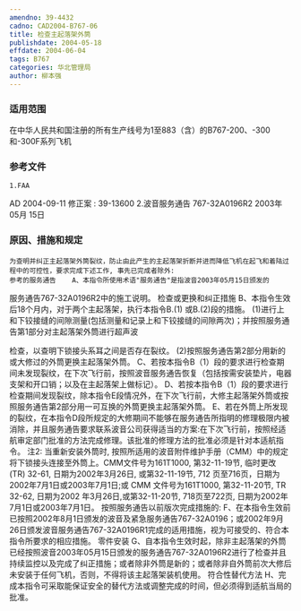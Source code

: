 ```yaml
---
amendno: 39-4432
cadno: CAD2004-B767-06
title: 检查主起落架外筒
publishdate: 2004-05-18
effdate: 2004-06-04
tags: B767
categories: 华北管理局
author: 柳本强
---
```


### 适用范围 
在中华人民共和国注册的所有生产线号为1至883（含）的B767-200、-300和-300F系列飞机

### 参考文件
    1.FAA 
AD 2004-09-11  修正案 : 39-13600 
    2.波音服务通告 767-32A0196R2  2003年 05月 15日


### 原因、措施和规定 
    为查明并纠正主起落架外筒裂纹，防止由此产生的主起落架折断并进而降低飞机在起飞和着陆过程中的可控性，要求完成下述工作, 事先已完成者除外: 
    参考的服务通告    A、本指令所使用术语"服务通告"是指波音2003年05月15日颁发的
服务通告767-32A0196R2中的施工说明。    检查或更换和纠正措施     B、本指令生效后18个月内，对于两个主起落架，执行本指令B.(1)
或B.(2)段的措施。
     (1)进行上和下铰接缝的间隙测量(包括测量和记录上和下铰接缝的间隙两次)；并按照服务通告第1部分对主起落架外筒进行超声波
  
检查，以查明下锁接头系耳之间是否存在裂纹。 
     (2)按照服务通告第2部分用新的或大修过的外筒更换主起落架外筒。 
    C、若按本指令B（1）段的要求进行检查期间未发现裂纹，在下次飞行前，按照波音服务通告恢复（包括按需安装垫片，电器支架和开口销；以及在主起落架上做标记）。 
    D、若按本指令B（1）段的要求进行检查期间发现裂纹，除本指令E段情况外，在下次飞行前，大修主起落架外筒或按照服务通告第2部分用一可互换的外筒更换主起落架外筒。 
    E、若在外筒上所发现的裂纹，在本指令D段所规定的大修期间不能够在服务通告所指明的修理极限内被消除，并且服务通告要求联系波音公司获得适当的方案:在下次飞行前，按照经适航审定部门批准的方法完成修理。该批准的修理方法的批准必须是针对本适航指令。 
    注2: 当重新安装外筒时, 按照所适用的波音附件维护手册（CMM）中的规定将下锁接头连接至外筒上。CMM文件号为161T1000, 第32-11-19节, 临时更改 (TR) 32-61, 日期为2002年3月26日, 或第32-11-19节, 712 页至716页，日期为2002年7月1日或2003年7月1日;或 CMM 文件号为161T1000, 第32-11-20节, TR 32-62, 日期为2002 年3月26日,或第32-11-20节, 718页至722页, 日期为2002年7月1日或2003年7月1日。
    按照服务通告以前版次完成措施的: 
    F、在本指令生效前已按照2002年8月1日颁发的波音及紧急服务通告767-32A0196；或2002年9月26日颁发波音服务通告767-32A0196R1完成的适用措施，视为可接受的、符合本指令所要求的相应措施。 
    零件安装 
    G、自本指令生效时起，除非主起落架的外筒已经按照波音2003年05月15日颁发的服务通告767-32A0196R2进行了检查并且持续监控以及完成了纠正措施；或者除非外筒是新的；或者除非自外筒前次大修后未安装于任何飞机，否则，不得将该主起落架装机使用。 
    符合性替代方法    H、完成本指令可采取能保证安全的替代方法或调整完成的时间，但必须得到适航当局的批准。
